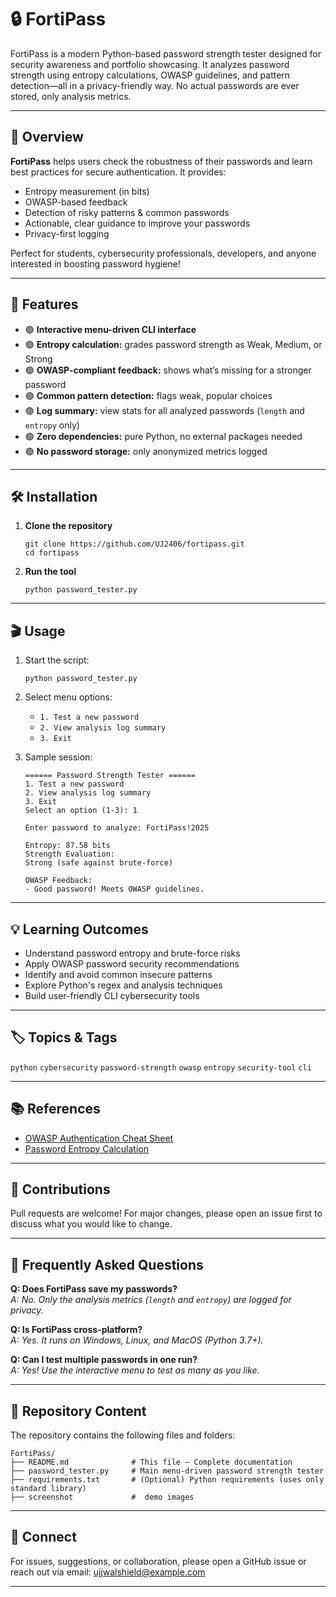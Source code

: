 # 🔒 FortiPass

FortiPass is a modern Python-based password strength tester designed for security awareness and portfolio showcasing. It analyzes password strength using entropy calculations, OWASP guidelines, and pattern detection—all in a privacy-friendly way. No actual passwords are ever stored, only analysis metrics.

---

## 🎯 Overview

**FortiPass** helps users check the robustness of their passwords and learn best practices for secure authentication. It provides:

- Entropy measurement (in bits)
- OWASP-based feedback
- Detection of risky patterns & common passwords
- Actionable, clear guidance to improve your passwords
- Privacy-first logging

Perfect for students, cybersecurity professionals, developers, and anyone interested in boosting password hygiene!

---

## 🚀 Features

- 🟢 **Interactive menu-driven CLI interface**
- 🟢 **Entropy calculation:** grades password strength as Weak, Medium, or Strong
- 🟢 **OWASP-compliant feedback:** shows what’s missing for a stronger password
- 🟢 **Common pattern detection:** flags weak, popular choices
- 🟢 **Log summary:** view stats for all analyzed passwords (`length` and `entropy` only)
- 🟢 **Zero dependencies:** pure Python, no external packages needed
- 🟢 **No password storage:** only anonymized metrics logged

---

## 🛠️ Installation

1. **Clone the repository**
    ```
    git clone https://github.com/UJ2406/fortipass.git
    cd fortipass
    ```


2. **Run the tool**
    ```
    python password_tester.py
    ```

---

## 🎬 Usage

1. Start the script:
    ```
    python password_tester.py
    ```
2. Select menu options:
   - `1. Test a new password`
   - `2. View analysis log summary`
   - `3. Exit`

3. Sample session:
    ```
    ====== Password Strength Tester ======
    1. Test a new password
    2. View analysis log summary
    3. Exit
    Select an option (1-3): 1

    Enter password to analyze: FortiPass!2025

    Entropy: 87.58 bits
    Strength Evaluation:
    Strong (safe against brute-force)

    OWASP Feedback:
    - Good password! Meets OWASP guidelines.
    ```

---


## 💡 Learning Outcomes

- Understand password entropy and brute-force risks
- Apply OWASP password security recommendations
- Identify and avoid common insecure patterns
- Explore Python's regex and analysis techniques
- Build user-friendly CLI cybersecurity tools

---

## 🏷️ Topics & Tags

`python` `cybersecurity` `password-strength` `owasp` `entropy` `security-tool` `cli`

---

## 📚 References

- [OWASP Authentication Cheat Sheet](https://cheatsheetseries.owasp.org/cheatsheets/Authentication_Cheat_Sheet.html)
- [Password Entropy Calculation](https://en.wikipedia.org/wiki/Password_strength)

---

## 👏 Contributions

Pull requests are welcome! For major changes, please open an issue first to discuss what you would like to change.

---

## 🙋 Frequently Asked Questions

**Q: Does FortiPass save my passwords?**  
*A: No. Only the analysis metrics (`length` and `entropy`) are logged for privacy.*

**Q: Is FortiPass cross-platform?**  
*A: Yes. It runs on Windows, Linux, and MacOS (Python 3.7+).*

**Q: Can I test multiple passwords in one run?**  
*A: Yes! Use the interactive menu to test as many as you like.*

---

## 📁 Repository Content

The repository contains the following files and folders:
```
FortiPass/
├── README.md              # This file – Complete documentation
├── password_tester.py     # Main menu-driven password strength tester
├── requirements.txt       # (Optional) Python requirements (uses only standard library)
├── screenshot             #  demo images

```
---


## 🔗 Connect

For issues, suggestions, or collaboration, please open a GitHub issue or reach out via email: ujjwalshield@example.com

---



